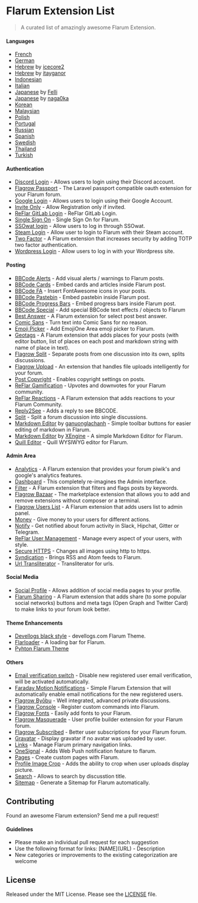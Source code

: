 # Flarum Extension List

> A curated list of amazingly awesome Flarum Extension.


#### Languages
* [French](https://github.com/milescellar/flarum-ext-french)
* [German](https://github.com/Kakifrucht/flarum-de)
* [Hebrew](https://github.com/icecore2/Flarum-hebrew) by [icecore2](https://github.com/icecore2)
* [Hebrew](https://github.com/itayganor/flabrew) by [itayganor](https://github.com/itayganor)
* [Indonesian](https://github.com/realodix/flarum-ext-indonesian)
* [Italian](https://github.com/Nearata/flarum-ext-italian)
* [Japanese](https://github.com/Felli/flarum-ext-japanese) by [Felli](https://github.com/Felli)
* [Japanese](https://github.com/naga0ka/flarum-ext-japanese) by [naga0ka](https://github.com/naga0ka)
* [Korean](https://github.com/Comocozy/flarum-ext-korean)
* [Malaysian](https://github.com/ahrasis/flarum-ext-malaysian)
* [Polish](https://github.com/Veriael/flarum-polish)
* [Portugal](https://github.com/lcbcruz/flarum-portuguese)
* [Russian](https://gitlab.com/metastore/flarum/language/russian/flarum-core)
* [Spanish](https://github.com/FlarumES/Spanish)
* [Swedish](https://github.com/heidarKadkhoda/flarum-ext-swedish)
* [Thailand](https://github.com/brarear/flarum-ext-thai)
* [Turkish](https://github.com/enverarslan/flarum-ext-turkish)

#### Authentication
* [Discord Login](https://github.com/pnobbe/flarum-ext-oauth-discord) - Allows users to login using their Discord account.
* [Flagrow Passport](https://github.com/flagrow/passport) - The Laravel passport compatible oauth extension for your Flarum forum.
* [Google Login](https://github.com/johnhearfield/flarum-ext-oauth-google) - Allows users to login using their Google Account.
* [Invite Only](https://github.com/dav-is/flarum-ext-inviteonly) - Allow Registration only if invited.
* [ReFlar GitLab Login](https://gitlab.com/ReDevelopers/ReFlar/oauth-gitlab) - ReFlar GitLab Login.
* [Single Sign On](https://github.com/wuethrich44/flarum-ext-sso) - Single Sign On for Flarum.
* [SSOwat login](https://github.com/tituspijean/flarum-ext-auth-ssowat) - Allow users to log in through SSOwat.
* [Steam Login](https://github.com/sijad/flarum-ext-auth-steam) - Allow user to login to Flarum with their Steam account.
* [Two Factor](https://github.com/CDK2020/flarum-ext-twofactor) - A Flarum extension that increases security by adding TOTP two factor authentication.
* [Wordpress Login](https://github.com/krombox/flarum-ext-auth-wordpress) - Allow users to log in with your Wordpress site.

#### Posting
* [BBCode Alerts](https://github.com/0E800/flarum-ext-bbcode-alerts) - Add visual alerts / warnings to Flarum posts.
* [BBCode Cards](https://github.com/0E800/flarum-ext-bbcode-cards) - Embed cards and articles inside Flarum post.
* [BBCode FA](https://github.com/AntoineFr/flarum-ext-bbcode-fa) - Insert FontAwesome icons in your posts.
* [BBCode Pastebin](https://github.com/0E800/flarum-ext-bbcode-pastebin) - Embed pastebin inside Flarum post.
* [BBCode Progress Bars](https://github.com/0E800/flarum-ext-bbcode-bars) - Embed progress bars inside Flarum post.
* [BBCode Special](https://github.com/0E800/flarum-ext-bbcode-special) - Add special BBCode text effects / objects to Flarum
* [Best Answer](https://github.com/wiwatsrt/flarum-ext-best-answer) - A Flarum extension for select post best answer.
* [Comic Sans](https://github.com/clarkwinkelmann/flarum-ext-comicsans) - Turn text into Comic Sans for no reason.
* [Emoji Picker](https://github.com/clarkwinkelmann/flarum-ext-emojionearea) - Add EmojiOne Area emoji picker to Flarum.
* [Geotags](https://github.com/avatar4eg/flarum-ext-geotags) - A Flarum extension that adds places for your posts (with editor button, list of places on each post and markdown string with name of place in text).
* [Flagrow Split](https://github.com/flagrow/split) - Separate posts from one discussion into its own, splits discussions.
* [Flagrow Upload](https://github.com/flagrow/upload) - An extension that handles file uploads intelligently for your forum.
* [Post Copyright](https://github.com/WiseClock/flarum-ext-post-copyright) - Enables copyright settings on posts.
* [ReFlar Gamification](https://gitlab.com/ReDevelopers/ReFlar/gamification) - Upvotes and downvotes for your Flarum community.
* [ReFlar Reactions](https://gitlab.com/ReDevelopers/ReFlar/reactions) - A Flarum extension that adds reactions to your Flarum Community.
* [Reply2See](https://github.com/WiseClock/flarum-ext-reply2see) - Adds a reply to see BBCODE.
* [Split](https://github.com/dav-is/flarum-ext-split) - Split a forum discussion into single discussions.
* [Markdown Editor](https://github.com/ganuonglachanh/flarum-ext-markdown-editor) by [ganuonglachanh](https://github.com/ganuonglachanh) - Simple toolbar buttons for easier editing of markdown in Flarum.
* [Markdown Editor](https://github.com/XEngine/flarum-ext-markdown-editor) by [XEngine](https://github.com/XEngine) - A simple Markdown Editor for Flarum.
* [Quill Editor](https://github.com/esledov/flarum-ext-quill) - Quill WYSIWYG editor for Flarum.

#### Admin Area
* [Analytics](https://github.com/flagrow/flarum-ext-analytics) - A Flarum extension that provides your forum piwik's and google's analytics features.
* [Dashboard](https://github.com/datitisev/flarum-ext-admindashboard) - This completely re-imagines the Admin interface.
* [Filter](https://github.com/CDK2020/flarum-ext-filter) - A Flarum extension that filters and flags posts by keywords.
* [Flagrow Bazaar](https://github.com/flagrow/bazaar) - The marketplace extension that allows you to add and remove extensions without composer or a terminal.
* [Flagrow Users List](https://github.com/flagrow/users-list) - A Flarum extension that adds users list to admin panel.
* [Money](https://github.com/AntoineFr/flarum-ext-money) - Give money to your users for different actions.
* [Notify](https://github.com/manelizzard/flarum-notify) - Get notified about forum activity in Slack, Hipchat, Gitter or Telegram.
* [ReFlar User Management](https://gitlab.com/ReDevelopers/ReFlar/user-management) - Manage every aspect of your users, with style.
* [Secure HTTPS](https://github.com/dav-is/flarum-ext-securehttps) - Changes all images using http to https.
* [Syndication](https://github.com/AmauryCarrade/flarum-ext-syndication) - Brings RSS and Atom feeds to Flarum.
* [Url Transliterator](https://github.com/Avatar4eg/flarum-ext-transliterator) - Transliterator for urls.

#### Social Media
* [Social Profile](https://github.com/dav-is/flarum-ext-socialprofile) - Allows addition of social media pages to your profile.
* [Flarum Sharing](https://github.com/radixi0/flarum-ext-sharing) - A Flarum extension that adds share (to some popular social networks) buttons and <head> meta tags (Open Graph and Twitter Card) to make links to your forum look better.

#### Theme Enhancements
* [Devellogs black style](https://github.com/brarear/flarum-theme-devellogs) - devellogs.com Flarum Theme.
* [Flarloader](https://github.com/EnDylan/Flarloader) - A loading bar for Flarum.
* [Pyhton Flarum Theme](https://github.com/flarumthemes/themes/tree/master/python)

#### Others
* [Email verification switch](https://github.com/isaced/flarum-ext-email-verification-switch) - Disable new registered user email verification, will be activated automatically.
* [Faraday Motion Notifications](https://github.com/faraday-motion/flarum-faraday-motion-notifications) - Simple Flarum Extension that will automatically enable email notifications for the new registered users.
* [Flagrow Byōbu](https://github.com/flagrow/byobu) - Well integrated, advanced private discussions.
* [Flagrow Console](https://github.com/flagrow/console) - Register custom commands into Flarum.
* [Flagrow Fonts](https://github.com/flagrow/fonts) - Easily add fonts to your Flarum.
* [Flagrow Masquerade](https://github.com/flagrow/masquerade) - User profile builder extension for your Flarum forum.
* [Flagrow Subscribed](https://github.com/flagrow/subscribed) - Better user subscriptions for your Flarum forum.
* [Gravatar](https://github.com/0E800/flarum-gravatar) - Display gravatar if no avatar was uploaded by user.
* [Links](https://github.com/sijad/flarum-ext-links) - Manage Flarum primary navigation links.
* [OneSignal](https://github.com/Zurtr/flarum-ext-onesignal) - Adds Web Push notification feature to flarum.
* [Pages](https://github.com/sijad/flarum-ext-pages) - Create custom pages with Flarum.
* [Profile Image Crop](https://github.com/WiseClock/flarum-ext-profile-image-crop) - Adds the ability to crop when user uploads display picture.
* [Search](https://github.com/ganuonglachanh/flarum-ganuonglachanh-search) - Allows to search by discusstion title.
* [Sitemap](https://github.com/terabin/flarum-ext-sitemap) - Generate a Sitemap for Flarum automatically.

## Contributing
Found an awesome Flarum extension? Send me a pull request!

#### Guidelines
* Please make an individual pull request for each suggestion
* Use the following format for links: \[NAME\]\(URL\) - Description
* New categories or improvements to the existing categorization are welcome

## License
Released under the MIT License. Please see the [LICENSE](https://github.com/realodix/flarum-extension-list/blob/master/LICENSE) file.
